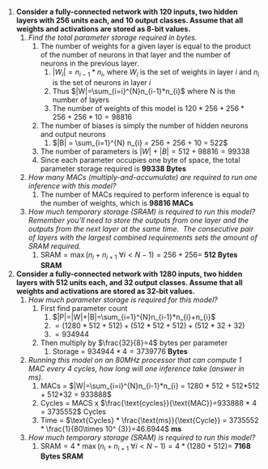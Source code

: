 1. **Consider a fully-connected network with 120 inputs, two hidden layers with 256 units each, and 10 output classes. Assume that all weights and activations are stored as 8-bit values.**  
    1. *Find the total parameter storage required in bytes.*
        1. The number of weights for a given layer is equal to the product of the number of neurons in that layer and the number of neurons in the previous layer. 
            1. $|W_{i}|=n_{i-1}*n_{i}$, where $W_{i}$ is the set of weights in layer $i$ and $n_{i}$ is the set of neurons in layer $i$
            2. Thus $|W|=\sum_{i=i}^{N}n_{i-1}*n_{i}$ where N is the number of layers
            3. The number of weights of this model is $120 * 256 + 256 * 256 + 256 * 10 = 98816$
        2. The number of biases is simply the number of hidden neurons and output neurons
            1. $|B| = \sum_{i=1}^{N} n_{i} =  256 + 256 + 10 = 522$
        3. The number of parameters is $|W|+|B| = 512 + 98816 = 99338$
        4. Since each parameter occupies one byte of space, the total parameter storage required is **99338 Bytes**
    2. *How many MACs (multiply-and-accumulate) are required to run one inference with this model?*
        1. The number of MACs required to perform inference is equal to the number of weights, which is **98816 MACs**
    3. *How much temporary storage (SRAM) is required to run this model?  Remember you'll need to store the outputs from one layer and the outputs from the next layer at the same time.  The consecutive pair of layers with the largest combined requirements sets the amount of SRAM required.*
        1. SRAM$=\max (n_{i}+n_{i+1}\ \forall i<N-1)=256+256  =$ **512 Bytes SRAM**
2. **Consider a fully-connected network with 1280 inputs, two hidden layers with 512 units each, and 32 output classes. Assume that all weights and activations are stored as 32-bit values.** 
    1. *How much parameter storage is required for this model?*
        1. First find parameter count
            1. $|P|=|W|+|B|=\sum_{i=1}^{N}n_{i-1}*n_{i}+n_{i}$
            2. $= (1280 * 512 + 512) + (512 * 512 + 512) + (512 * 32 + 32)$
            3. $= 934944$
        2. Then multiply by $\frac{32}{8}=4$ bytes per parameter
            1. Storage = $934944*4= 3739776$ **Bytes** 
    2. *Running this model on an 80MHz processor that can compute 1 MAC every 4 cycles, how long will one inference take (answer in ms).*
        1. MACs =  $|W|=\sum_{i=i}^{N}n_{i-1}*n_{i} = 1280 * 512 + 512*512 + 512*32 = 933888$
        2. Cycles = MACS x $\frac{\text{cycles}}{\text{MAC}}=933888 * 4 = 3735552$ Cycles
        3. Time = $\text{Cycles} * \frac{\text{ms}}{\text{Cycle}} = 3735552 * \frac{1}{80\times 10^ {3}}=46.6944$ **ms**
    3. *How much temporary storage (SRAM) is required to run this model?*
        1. SRAM$=4*\max (n_{i}+n_{i+1}\ \forall i<N-1)=4*(1280+512)  =$ **7168 Bytes SRAM**